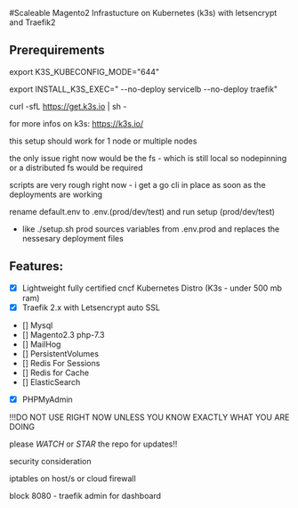 #Scaleable Magento2 Infrastucture on Kubernetes (k3s) with letsencrypt and Traefik2

## Prerequirements

export K3S_KUBECONFIG_MODE="644"

export INSTALL_K3S_EXEC=" --no-deploy servicelb --no-deploy traefik"

curl -sfL https://get.k3s.io | sh -

for more infos on k3s: https://k3s.io/

this setup should work for 1 node or multiple nodes 

the only issue right now would be the fs - which is still local so nodepinning or a distributed fs would be required

scripts are very rough right now - i get a go cli in place as soon as the deployments are working

rename default.env to .env.(prod/dev/test)
and run setup (prod/dev/test) 

- like ./setup.sh prod
sources variables from .env.prod
and replaces the nessesary deployment files 

## Features:

* [x] Lightweight fully certified cncf Kubernetes Distro (K3s - under 500 mb ram)
* [x] Traefik 2.x with Letsencrypt auto SSL
* [] Mysql
* [] Magento2.3 php-7.3
* [] MailHog
* [] PersistentVolumes
* [] Redis For Sessions
* [] Redis for Cache
* [] ElasticSearch
* [x] PHPMyAdmin

!!!DO NOT USE RIGHT NOW UNLESS YOU KNOW EXACTLY WHAT YOU ARE DOING

please *WATCH* or *STAR* the repo for updates!!

security consideration

iptables on host/s or cloud firewall 

block 8080 - traefik admin for dashboard 
